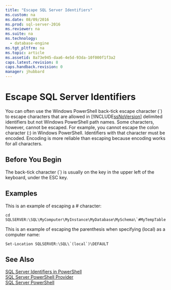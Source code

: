 ```yaml
---
title: "Escape SQL Server Identifiers"
ms.custom: na
ms.date: 08/09/2016
ms.prod: sql-server-2016
ms.reviewer: na
ms.suite: na
ms.technology: 
  - database-engine
ms.tgt_pltfrm: na
ms.topic: article
ms.assetid: 8a73e945-daa6-4e5d-93da-10f000f1f3a2
caps.latest.revision: 8
caps.handback.revision: 0
manager: jhubbard
---
```

# Escape SQL Server Identifiers
You can often use the Windows PowerShell back-tick escape character (`) to escape characters that are allowed in [!INCLUDE[ssNoVersion](../../Topics/TopicNameContainA/tokens/ssNoVersion_md.md)] delimited identifiers but not Windows PowerShell path names. Some characters, however, cannot be escaped. For example, you cannot escape the colon character (:) in Windows PowerShell. Identifiers with that character must be encoded. Encoding is more reliable than escaping because encoding works for all characters.  
  
## Before You Begin  
 The back-tick character (`) is usually on the key in the upper left of the keyboard, under the ESC key.  
  
## Examples  
 This is an example of escaping a # character:  
  
```  
cd SQLSERVER:\SQL\MyComputer\MyInstance\MyDatabase\MySchema\`#MyTempTable  
```  
  
 This is an example of escaping the parenthesis when specifying (local) as a computer name:  
  
```  
Set-Location SQLSERVER:\SQL\`(local`)\DEFAULT  
```  
  
## See Also  
 [SQL Server Identifiers in PowerShell](../../Topics/TopicNameNotContainA/SQL-Server-Identifiers-in-PowerShell.md)   
 [SQL Server PowerShell Provider](../../Topics/TopicNameNotContainA/SQL-Server-PowerShell-Provider.md)   
 [SQL Server PowerShell](../../Topics/TopicNameNotContainA/SQL-Server-PowerShell.md)